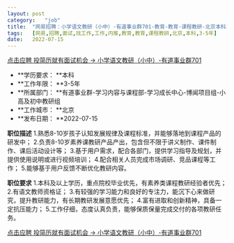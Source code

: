 ```yaml
---
layout:	post
category:	"job"
title:	"网易招聘：小学语文教研（小中）-有道事业群701-教育-教育-课程教研-北京本科3-5年"
tags:	[网易,招聘,面试,找工作,工作,内推,教育,教育,课程教研,北京,本科,3-5年]
date:	2022-07-15
---
```


[点击应聘 投简历就有面试机会 -> 小学语文教研（小中）-有道事业群701](http://mobile.bole.netease.com/bole/boleDetail?id=41595&employeeId=346f03c3cda5f04c&key=all)



- **学历要求： **本科
- **工作年限： **3-5年
- **所属部门： **有道事业群-学习内容与课程部-学习成长中心-博闻项目组-小高及初中教研组
- **工作城市： **北京
- **发布日期： **2022-07-15



**职位描述**
1.熟悉8-10岁孩子认知发展规律及课程标准，并能够落地到课程产品的研发中；
2.负责8-10岁素养课教研产品产出，包含但不限于讲义制作、课件制作、课后活动设计等；
3.基于用户需求，配合各部门，提供学习指导及规划，并提供使用说明或进行视频培训；
4.配合相关人员完成市场调研、竞品课程等工作；
5.能够基于用户反馈不断优化教研内容。



**职位要求**
1.本科及以上学历，重点院校毕业优先，有素养类课程教研经验者优先；
2.有语文教师资格证；
3.有较强的学习能力和良好的专注力，能沉下心来做研究，提升教研能力，有长期教研发展意愿优先；
4.富有进取和创新精神，具备一定抗压能力；
5.工作仔细，态度认真负责，能够保质保量完成交付的各项教研任务。



[点击应聘 投简历就有面试机会 -> 小学语文教研（小中）-有道事业群701](http://mobile.bole.netease.com/bole/boleDetail?id=41595&employeeId=346f03c3cda5f04c&key=all)